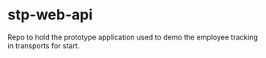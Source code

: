 # stp-web-api
Repo to hold the prototype application used to demo the employee tracking in transports for start.

